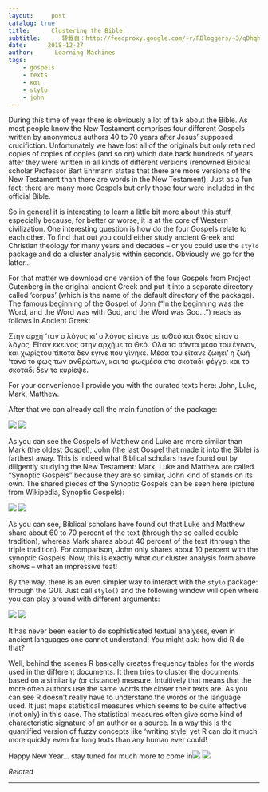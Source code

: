 ```yaml
---
layout:     post
catalog: true
title:      Clustering the Bible
subtitle:      转载自：http://feedproxy.google.com/~r/RBloggers/~3/qDhqhgk7mr4/
date:      2018-12-27
author:      Learning Machines
tags:
    - gospels
    - texts
    - και
    - stylo
    - john
---
```











During this time of year there is obviously a lot of talk about the Bible. As most people know the New Testament comprises four different Gospels written by anonymous authors 40 to 70 years after Jesus’ supposed crucifiction. Unfortunately we have lost all of the originals but only retained copies of copies of copies (and so on) which date back hundreds of years after they were written in all kinds of different versions (renowned Biblical scholar Professor Bart Ehrmann states that there are more versions of the New Testament than there are words in the New Testament). Just as a fun fact: there are many more Gospels but only those four were included in the official Bible.

So in general it is interesting to learn a little bit more about this stuff, especially because, for better or worse, it is at the core of Western civilization. One interesting question is how do the four Gospels relate to each other. To find that out you could either study ancient Greek and Christian theology for many years and decades – or you could use the `stylo` package and do a cluster analysis within seconds. Obviously we go for the latter…

For that matter we download one version of the four Gospels from Project Gutenberg in the original ancient Greek and put it into a separate directory called ‘corpus’ (which is the name of the default directory of the package). The famous beginning of the Gospel of John (“In the beginning was the Word, and the Word was with God, and the Word was God…”) reads as follows in Ancient Greek:

> 
 Στην αρχή ‘ταν ο λόγος κι’ ο λόγος είτανε με τοΘεό και Θεός είταν ο λόγος. Είταν εκείνος στην αρχήμε το Θεό. Όλα τα πάντα μέσο του έγιναν, και χωρίςτου τίποτα δεν έγινε που γίνηκε. Μέσα του είτανε ζωήκι’ η ζωή ‘τανε το φως των ανθρώπων, και το φωςμέσα στο σκοτάδι φέγγει και το σκοτάδι δεν το κυρίεψε.


For your convenience I provide you with the curated texts here: John, Luke, Mark, Matthew.

After that we can already call the main function of the package:

![](https://i1.wp.com/blog.ephorie.de/wp-content/uploads/2018/12/NT-clustering-1024x731.png?w=450)
![](https://i1.wp.com/blog.ephorie.de/wp-content/uploads/2018/12/NT-clustering-1024x731.png?w=450)


As you can see the Gospels of Matthew and Luke are more similar than Mark (the oldest Gospel), John (the last Gospel that made it into the Bible) is farthest away. This is indeed what Biblical scholars have found out by diligently studying the New Testament: Mark, Luke and Matthew are called “Synoptic Gospels” because they are so similar, John kind of stands on its own. The shared pieces of the Synoptic Gospels can be seen here (picture from Wikipedia, Synoptic Gospels):

![](https://i2.wp.com/blog.ephorie.de/wp-content/uploads/2018/12/372px-Relationship_between_synoptic_gospels-en.svg_.png?resize=372%2C479)
![](https://i2.wp.com/blog.ephorie.de/wp-content/uploads/2018/12/372px-Relationship_between_synoptic_gospels-en.svg_.png?resize=372%2C479)


As you can see, Biblical scholars have found out that Luke and Matthew share about 60 to 70 percent of the text (through the so called double tradition), whereas Mark shares about 40 percent of the text (through the triple tradition). For comparison, John only shares about 10 percent with the synoptic Gospels. Now, this is exactly what our cluster analysis form above shows – what an impressive feat!

By the way, there is an even simpler way to interact with the `stylo` package: through the GUI. Just call `stylo()` and the following window will open where you can play around with different arguments:

![](https://i1.wp.com/blog.ephorie.de/wp-content/uploads/2018/12/400px-DH-Handbuch_Textanalyse_StyloGUI.png?resize=400%2C164)
![](https://i1.wp.com/blog.ephorie.de/wp-content/uploads/2018/12/400px-DH-Handbuch_Textanalyse_StyloGUI.png?resize=400%2C164)


It has never been easier to do sophisticated textual analyses, even in ancient languages one cannot understand! You might ask: how did R do that?

Well, behind the scenes R basically creates frequency tables for the words used in the different documents. It then tries to cluster the documents based on a similarity (or distance) measure. Intuitively that means that the more often authors use the same words the closer their texts are. As you can see R doesn’t really have to understand the words or the language used. It just maps statistical measures which seems to be quite effective (not only) in this case. The statistical measures often give some kind of characteristic signature of an author or a source. In a way this is the quantified version of fuzzy concepts like ‘writing style’ yet R can do it much more quickly even for long texts than any human ever could!

Happy New Year… stay tuned for much more to come in![](https://i1.wp.com/blog.ephorie.de/wp-content/uploads/2018/12/good-year-3168078_1280-300x209.png?resize=300%2C209)
![](https://i1.wp.com/blog.ephorie.de/wp-content/uploads/2018/12/good-year-3168078_1280-300x209.png?resize=300%2C209)



*Related*








---
